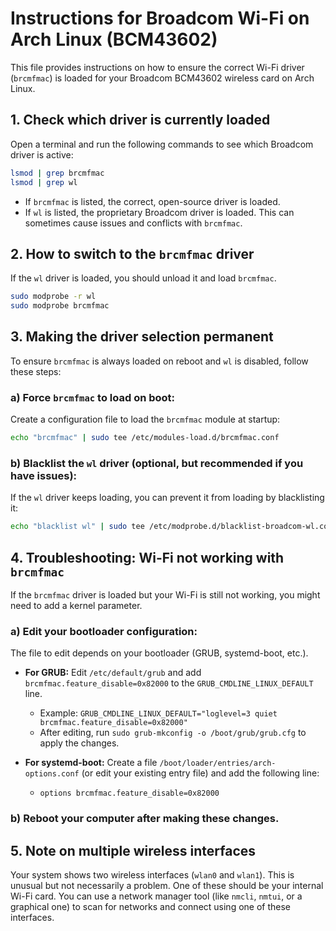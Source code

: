 # Instructions for Broadcom Wi-Fi on Arch Linux (BCM43602)

This file provides instructions on how to ensure the correct Wi-Fi driver (`brcmfmac`) is loaded for your Broadcom BCM43602 wireless card on Arch Linux.

## 1. Check which driver is currently loaded

Open a terminal and run the following commands to see which Broadcom driver is active:

```bash
lsmod | grep brcmfmac
lsmod | grep wl
```

*   If `brcmfmac` is listed, the correct, open-source driver is loaded.
*   If `wl` is listed, the proprietary Broadcom driver is loaded. This can sometimes cause issues and conflicts with `brcmfmac`.

## 2. How to switch to the `brcmfmac` driver

If the `wl` driver is loaded, you should unload it and load `brcmfmac`.

```bash
sudo modprobe -r wl
sudo modprobe brcmfmac
```

## 3. Making the driver selection permanent

To ensure `brcmfmac` is always loaded on reboot and `wl` is disabled, follow these steps:

### a) Force `brcmfmac` to load on boot:

Create a configuration file to load the `brcmfmac` module at startup:

```bash
echo "brcmfmac" | sudo tee /etc/modules-load.d/brcmfmac.conf
```

### b) Blacklist the `wl` driver (optional, but recommended if you have issues):

If the `wl` driver keeps loading, you can prevent it from loading by blacklisting it:

```bash
echo "blacklist wl" | sudo tee /etc/modprobe.d/blacklist-broadcom-wl.conf
```

## 4. Troubleshooting: Wi-Fi not working with `brcmfmac`

If the `brcmfmac` driver is loaded but your Wi-Fi is still not working, you might need to add a kernel parameter.

### a) Edit your bootloader configuration:

The file to edit depends on your bootloader (GRUB, systemd-boot, etc.).

*   **For GRUB:** Edit `/etc/default/grub` and add `brcmfmac.feature_disable=0x82000` to the `GRUB_CMDLINE_LINUX_DEFAULT` line.
    *   Example: `GRUB_CMDLINE_LINUX_DEFAULT="loglevel=3 quiet brcmfmac.feature_disable=0x82000"`
    *   After editing, run `sudo grub-mkconfig -o /boot/grub/grub.cfg` to apply the changes.

*   **For systemd-boot:** Create a file `/boot/loader/entries/arch-options.conf` (or edit your existing entry file) and add the following line:
    *   `options brcmfmac.feature_disable=0x82000`

### b) Reboot your computer after making these changes.

## 5. Note on multiple wireless interfaces

Your system shows two wireless interfaces (`wlan0` and `wlan1`). This is unusual but not necessarily a problem. One of these should be your internal Wi-Fi card. You can use a network manager tool (like `nmcli`, `nmtui`, or a graphical one) to scan for networks and connect using one of these interfaces.
